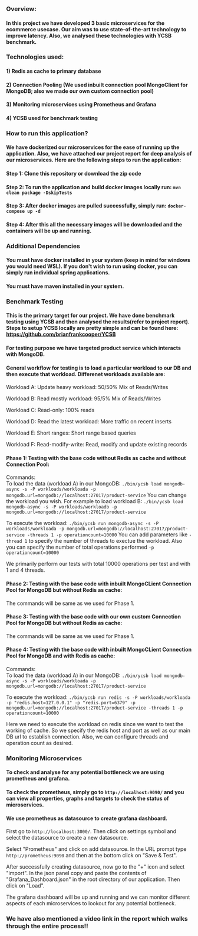 ### Overview: 
#### In this project we have developed 3 basic microservices for the ecommerce usecase. Our aim was to use state-of-the-art technology to improve latency. Also, we analysed these technologies with YCSB benchmark.

### Technologies used:
#### 1) Redis as cache to primary database
#### 2) Connection Pooling (We used inbuilt connection pool MongoClient for MongoDB; also we made our own custom connection pool)
#### 3) Monitoring microservices using Prometheus and Grafana
#### 4) YCSB used for benchmark testing

### How to run this application?
#### We have dockerized our microservices for the ease of running up the application. Also, we have attached our project report for deep analysis of our microservices. Here are the following steps to run the application:
#### Step 1: Clone this repository or download the zip code
#### Step 2: To run the application and build docker images locally run: ``mvn clean package -DskipTests``
#### Step 3: After docker images are pulled successfully, simply run: ``docker-compose up -d``
#### Step 4: After this all the necessary images will be downloaded and the containers will be up and running.

### Additional Dependencies
#### You must have docker installed in your system (keep in mind for windows you would need WSL). If you don't wish to run using docker, you can simply run individual spring applications.
#### You must have maven installed in your system.

### Benchmark Testing
#### This is the primary target for our project. We have done benchmark testing using YCSB and then analysed the results(refer to project report). Steps to setup YCSB locally are pretty simple and can be found here: https://github.com/brianfrankcooper/YCSB
#### For testing purpose we have targeted product service which interacts with MongoDB. 
#### General workflow for testing is to load a particular workload to our DB and then execute that workload. Differenet workloads available are:
Workload A: Update heavy workload: 50/50% Mix of Reads/Writes

Workload B: Read mostly workload: 95/5% Mix of Reads/Writes

Workload C: Read-only: 100% reads

Workload D: Read the latest workload: More traffic on recent inserts

Workload E: Short ranges: Short range based queries

Workload F: Read-modify-write: Read, modify and update existing records

#### Phase 1: Testing with the base code without Redis as cache and without Connection Pool:

Commands:  
To load the data (workload A) in our MongoDB: 
``
./bin/ycsb load mongodb-async -s -P workloads/workloada -p mongodb.url=mongodb://localhost:27017/product-service
``
You can change the workload you wish. For example to load workload B:
``
./bin/ycsb load mongodb-async -s -P workloads/workloadb -p mongodb.url=mongodb://localhost:27017/product-service
``

To execute the workload:
``
./bin/ycsb run mongodb-async -s -P workloads/workloada -p mongodb.url=mongodb://localhost:27017/product-service -threads 1 -p operationcount=10000
``
You can add parameters like `-thread 1` to specify the number of threads to exectue the workload. Also you can specify the number of total operations performed `-p operationcount=10000`

We primarily perform our tests with total 10000 operations per test and with 1 and 4 threads.

#### Phase 2: Testing with the base code with inbuilt MongoCLient Connection Pool for MongoDB but without Redis as cache:

The commands will be same as we used for Phase 1. 

#### Phase 3: Testing with the base code with our own custom Connection Pool for MongoDB but without Redis as cache:

The commands will be same as we used for Phase 1. 

#### Phase 4: Testing with the base code with inbuilt MongoCLient Connection Pool for MongoDB and with Redis as cache:

Commands:  
To load the data (workload A) in our MongoDB:
``
./bin/ycsb load mongodb-async -s -P workloads/workloada -p mongodb.url=mongodb://localhost:27017/product-service
``

To execute the workload:
``
./bin/ycsb run redis -s -P workloads/workloada -p "redis.host=127.0.0.1" -p "redis.port=6379" -p mongodb.url=mongodb://localhost:27017/product-service -threads 1 -p operationcount=10000
``

Here we need to execute the workload on redis since we want to test the working of cache. So we specify the redis host and port as well as our main DB url to establish connection. Also, we can configure threads and operation count as desired.

### Monitoring Microservices
#### To check and analyse for any potential bottleneck we are using prometheus and grafana.
#### To check the prometheus, simply go to `http://localhost:9090/` and you can view all properties, graphs and targets to check the status of microservices.
#### We use prometheus as datasource to create grafana dashboard.
First go to `http://localhost:3000/`. Then click on settings symbol and select the datasource to create a new datasource.

Select "Prometheus" and click on add datasource. In the URL prompt type `http://prometheus:9090` and then at the bottom click on "Save & Test".

After successfully creating datasource, now go to the "+" icon and select "import". In the json panel copy and paste the contents of "Grafana_Dashboard.json" in the root directory of our application. Then click on "Load".

The grafana dashboard will be up and running and we can monitor different aspects of each microservices to lookout for any potential bottleneck.

### We have also mentioned a video link in the report which walks through the entire process!!
